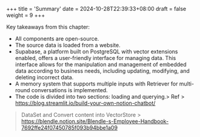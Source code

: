 +++
title = 'Summary'
date = 2024-10-28T22:39:33+08:00
draft = false
weight = 9
+++

Key takeaways from this chapter:

- All components are open-source.
- The source data is loaded from a website.
- Supabase, a platform built on PostgreSQL with vector extensions enabled, offers a user-friendly interface for managing data. This interface allows for the manipulation and management of embedded data according to business needs, including updating, modifying, and deleting incorrect data.
- A memory system that supports multiple inputs with Retriever for multi-round conversations is implemented.
- The code is divided into two sections: loading and querying.> Ref > https://blog.streamlit.io/build-your-own-notion-chatbot/
> DataSet and Convert content into VectorStore > https://blendle.notion.site/Blendle-s-Employee-Handbook-7692ffe24f07450785f093b94bbe1a09
